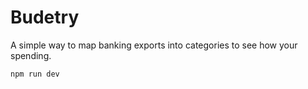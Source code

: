 # Budetry

A simple way to map banking exports into categories to see how your spending.

`npm run dev`